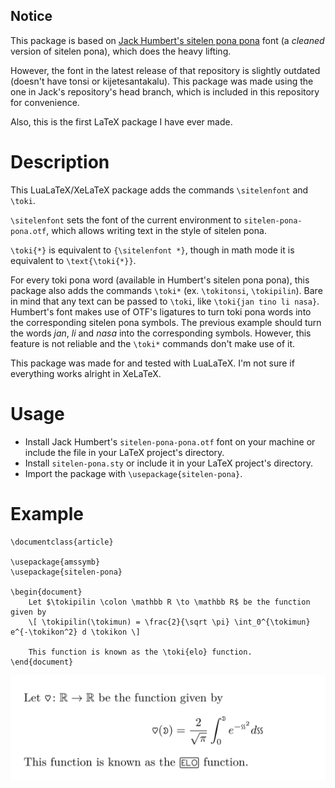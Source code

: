 ## Notice
This package is based on [Jack Humbert's sitelen pona pona](https://github.com/jackhumbert/sitelen-pona-pona) font (a _cleaned_ version of sitelen pona), which does the heavy lifting.

However, the font in the latest release of that repository is slightly outdated (doesn't have tonsi or kijetesantakalu). This package was made using the one in Jack's repository's head branch, which is included in this repository for convenience.

Also, this is the first LaTeX package I have ever made.

# Description
This LuaLaTeX/XeLaTeX package adds the commands `\sitelenfont` and `\toki`.

`\sitelenfont` sets the font of the current environment to `sitelen-pona-pona.otf`, which allows writing text in the style of sitelen pona. 

`\toki{*}` is equivalent to `{\sitelenfont *}`, though in math mode it is equivalent to `\text{\toki{*}}`.

For every toki pona word (available in Humbert's sitelen pona pona), this package also adds the commands `\toki*` (ex. `\tokitonsi`, `\tokipilin`). Bare in mind that any text can be passed to `\toki`, like `\toki{jan tino li nasa}`. Humbert's font makes use of OTF's ligatures to turn toki pona words into the corresponding sitelen pona symbols. The previous example should turn the words _jan_, _li_ and _nasa_ into the corresponding symbols. However, this feature is not reliable and the `\toki*` commands don't make use of it.

This package was made for and tested with LuaLaTeX. I'm not sure if everything works alright in XeLaTeX.

# Usage
* Install Jack Humbert's `sitelen-pona-pona.otf` font on your machine or include the file in your LaTeX project's directory.
* Install `sitelen-pona.sty` or include it in your LaTeX project's directory.
* Import the package with `\usepackage{sitelen-pona}`.

# Example

```
\documentclass{article}

\usepackage{amssymb}
\usepackage{sitelen-pona}

\begin{document}
	Let $\tokipilin \colon \mathbb R \to \mathbb R$ be the function given by
	\[ \tokipilin(\tokimun) = \frac{2}{\sqrt \pi} \int_0^{\tokimun} e^{-\tokikon^2} d \tokikon \]

	This function is known as the \toki{elo} function.	
\end{document}
```

![compiled latex file showing the definition of the error function](https://github.com/dino6/lualatex-sitelen-pona/blob/main/example/example.png)
